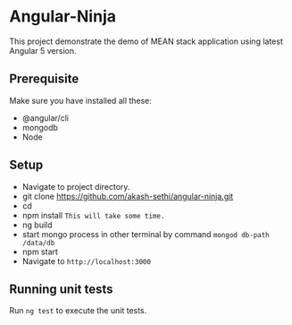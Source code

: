 # Angular-Ninja

This project demonstrate the demo of MEAN stack application using latest Angular 5 version.

## Prerequisite
Make sure you have installed all these:
* @angular/cli
* mongodb
* Node


## Setup

* Navigate to project directory.
* git clone https://github.com/akash-sethi/angular-ninja.git
* cd <project folder>
* npm install `This will take some time.`
* ng build
* start mongo process in other terminal by command `mongod db-path /data/db`
* npm start
* Navigate to `http://localhost:3000`

## Running unit tests

Run `ng test` to execute the unit tests. 
